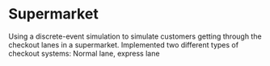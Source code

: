 # Supermarket
Using a discrete-event simulation to simulate customers getting through the checkout lanes in a supermarket. Implemented two different types of checkout systems: Normal lane, express lane
